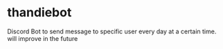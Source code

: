 # thandiebot
Discord Bot to send message to specific user every day at a certain time. will improve in the future 
